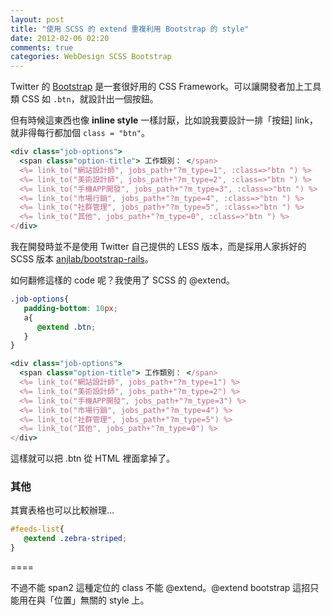 ```yaml
---
layout: post
title: "使用 SCSS 的 extend 重複利用 Bootstrap 的 style"
date: 2012-02-06 02:20
comments: true
categories: WebDesign SCSS Bootstrap
---
```


Twitter 的 [Bootstrap](http://twitter.github.com/bootstrap/) 是一套很好用的 CSS Framework。可以讓開發者加上工具類 CSS 如 `.btn`，就設計出一個按鈕。

但有時候這東西也像 **inline style** 一樣討厭，比如說我要設計一排「按鈕] link，就非得每行都加個 `class = "btn"`。


``` ruby
<div class="job-options">
  <span class="option-title"> 工作類別： </span>
  <%= link_to("網站設計師", jobs_path+"?m_type=1", :class=>"btn ") %>
  <%= link_to("美術設計師", jobs_path+"?m_type=2", :class=>"btn ") %>
  <%= link_to("手機APP開發", jobs_path+"?m_type=3", :class=>"btn ") %>
  <%= link_to("市場行銷", jobs_path+"?m_type=4", :class=>"btn ") %>
  <%= link_to("社群管理", jobs_path+"?m_type=5", :class=>"btn ") %>
  <%= link_to("其他", jobs_path+"?m_type=0", :class=>"btn ") %>
</div>
```

我在開發時並不是使用 Twitter 自己提供的 LESS 版本，而是採用人家拆好的 SCSS 版本 [anjlab/bootstrap-rails](https://github.com/anjlab/bootstrap-rails)。

如何翻修這樣的 code 呢？我使用了 SCSS 的 @extend。

``` scss
.job-options{
   padding-bottom: 10px;
   a{
      @extend .btn;
   }
}
```

``` ruby
<div class="job-options">
  <span class="option-title"> 工作類別： </span>
  <%= link_to("網站設計師", jobs_path+"?m_type=1") %>
  <%= link_to("美術設計師", jobs_path+"?m_type=2") %>
  <%= link_to("手機APP開發", jobs_path+"?m_type=3") %>
  <%= link_to("市場行銷", jobs_path+"?m_type=4") %>
  <%= link_to("社群管理", jobs_path+"?m_type=5") %>
  <%= link_to("其他", jobs_path+"?m_type=0") %>
</div>
```

這樣就可以把 .btn 從 HTML 裡面拿掉了。

### 其他

其實表格也可以比較辦理...

``` scss
#feeds-list{
   @extend .zebra-striped;
}
```
====

不過不能 span2 這種定位的 class 不能 @extend。@extend bootstrap 這招只能用在與「位置」無關的 style 上。
